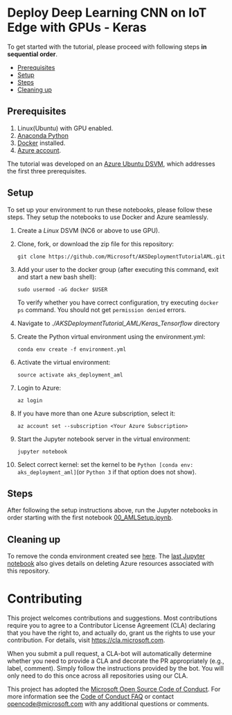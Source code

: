 # Deploy Deep Learning CNN on IoT Edge with GPUs - Keras

To get started with the tutorial, please proceed with following steps **in sequential order**.

 * [Prerequisites](#prerequisites)
 * [Setup](#setup)
 * [Steps](#steps)
 * [Cleaning up](#cleanup)

<a id='prerequisites'></a>
## Prerequisites
1. Linux(Ubuntu) with GPU enabled.
2. [Anaconda Python](https://www.anaconda.com/download)
3. [Docker](https://docs.docker.com/v17.12/install/linux/docker-ee/ubuntu) installed.
4. [Azure account](https://azure.microsoft.com).

The tutorial was developed on an [Azure Ubuntu
DSVM](https://docs.microsoft.com/en-us/azure/machine-learning/data-science-virtual-machine/dsvm-ubuntu-intro),
which addresses the first three prerequisites.

<a id='setup'></a>
## Setup
To set up your environment to run these notebooks, please follow these steps.  They setup the notebooks to use Docker and Azure seamlessly.
1. Create a _Linux_ DSVM (NC6 or above to use GPU).
2. Clone, fork, or download the zip file for this repository:
   ```
   git clone https://github.com/Microsoft/AKSDeploymentTutorialAML.git
   ```
3. Add your user to the docker group (after executing this command, exit and start a new bash shell): 
   ```
   sudo usermod -aG docker $USER
   ```
   To verify whether you have correct configuration, try executing `docker ps` command. You should not get `permission denied` errors.

4. Navigate to _./AKSDeploymentTutorial\_AML/Keras\_Tensorflow_ directory

5. Create the Python virtual environment using the environment.yml:
   ```
   conda env create -f environment.yml
   ```
6. Activate the virtual environment:
   ```
   source activate aks_deployment_aml
   ```
7. Login to Azure:
   ```
   az login
   ```
8. If you have more than one Azure subscription, select it:
   ```
   az account set --subscription <Your Azure Subscription>
   ```
9. Start the Jupyter notebook server in the virtual environment:
   ```
   jupyter notebook
   ```
10. Select correct kernel: set the kernel to be `Python [conda env: aks_deployment_aml]`(or `Python 3` if that option does not show).

<a id='steps'></a>
## Steps
After following the setup instructions above, run the Jupyter notebooks in order starting with the first notebook [00_AMLSetup.ipynb](./00_AMLSetup.ipynb).

<a id='cleanup'></a>
## Cleaning up
To remove the conda environment created see [here](https://conda.io/projects/continuumio-conda/en/latest/commands/remove.html). The [last Jupyter notebook](./07_TearDown.ipynb)  also gives details on deleting Azure resources associated with this repository.

# Contributing
This project welcomes contributions and suggestions.  Most contributions require you to agree to a
Contributor License Agreement (CLA) declaring that you have the right to, and actually do, grant us
the rights to use your contribution. For details, visit https://cla.microsoft.com.

When you submit a pull request, a CLA-bot will automatically determine whether you need to provide
a CLA and decorate the PR appropriately (e.g., label, comment). Simply follow the instructions
provided by the bot. You will only need to do this once across all repositories using our CLA.

This project has adopted the [Microsoft Open Source Code of Conduct](https://opensource.microsoft.com/codeofconduct/).
For more information see the [Code of Conduct FAQ](https://opensource.microsoft.com/codeofconduct/faq/) or
contact [opencode@microsoft.com](mailto:opencode@microsoft.com) with any additional questions or comments.
